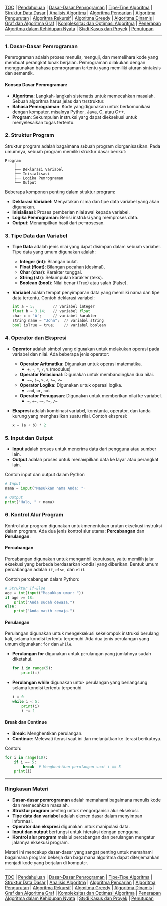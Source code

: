 [TOC](README.md) | [Pendahuluan](Pendahuluan.md) | [Dasar-Dasar Pemrograman](DasarPemrograman.md) | [Tipe-Tipe Algoritma](TipeAlgoritma.md) | [Struktur Data Dasar](StrukturDataDasar.md) | [Analisis Algoritma](AnalisisAlgoritma.md) | [Algoritma Pencarian](AlgoritmaPencarian.md) | [Algoritma Pengurutan](AlgoritmaPengurutan.md) | [Algoritma Rekursif](AlgoritmaRekursif.md) | [Algoritma Greedy](AlgoritmaGreedy.md) | [Algoritma Dinamis](AlgoritmaDinamis.md) | [Graf dan Algoritma Graf](AlgoritmaGraf.md) | [Kompleksitas dan Optimasi Algoritma](KompleksitasdanOptimasiAlgoritma.md) | [Penerapan Algoritma dalam Kehidupan Nyata](PenerapanAlgoritma.md) | [Studi Kasus dan Proyek](StudiKasus.md) | [Penutupan](Penutupan.md)

---

### **1. Dasar-Dasar Pemrograman**
Pemrograman adalah proses menulis, menguji, dan memelihara kode yang membuat perangkat lunak berjalan. Pemrograman dilakukan dengan menggunakan bahasa pemrograman tertentu yang memiliki aturan sintaksis dan semantik.

#### Konsep Dasar Pemrograman:
- **Algoritma**: Langkah-langkah sistematis untuk memecahkan masalah. Sebuah algoritma harus jelas dan terstruktur.
- **Bahasa Pemrograman**: Kode yang digunakan untuk berkomunikasi dengan komputer, misalnya Python, Java, C, atau C++.
- **Program**: Sekumpulan instruksi yang dapat dieksekusi untuk menyelesaikan tugas tertentu.

### **2. Struktur Program**
Struktur program adalah bagaimana sebuah program diorganisasikan. Pada umumnya, sebuah program memiliki struktur dasar berikut:

```text
Program
    |
    ├── Deklarasi Variabel
    ├── Inisialisasi
    ├── Logika Pemrograman
    └── Output
```

Beberapa komponen penting dalam struktur program:
- **Deklarasi Variabel**: Menyatakan nama dan tipe data variabel yang akan digunakan.
- **Inisialisasi**: Proses pemberian nilai awal kepada variabel.
- **Logika Pemrograman**: Berisi instruksi yang memproses data.
- **Output**: Menampilkan hasil dari pemrosesan.

### **3. Tipe Data dan Variabel**
- **Tipe Data** adalah jenis nilai yang dapat disimpan dalam sebuah variabel. Tipe data yang umum digunakan adalah:
  - **Integer (int)**: Bilangan bulat.
  - **Float (float)**: Bilangan pecahan (desimal).
  - **Char (char)**: Karakter tunggal.
  - **String (str)**: Sekumpulan karakter (teks).
  - **Boolean (bool)**: Nilai benar (True) atau salah (False).

- **Variabel** adalah tempat penyimpanan data yang memiliki nama dan tipe data tertentu. Contoh deklarasi variabel:
  ```python
  int a = 5;        // variabel integer
  float b = 3.14;   // variabel float
  char c = 'A';     // variabel karakter
  string name = "John";  // variabel string
  bool isTrue = true;    // variabel boolean
  ```

### **4. Operator dan Ekspresi**
- **Operator** adalah simbol yang digunakan untuk melakukan operasi pada variabel dan nilai. Ada beberapa jenis operator:
  - **Operator Aritmatika**: Digunakan untuk operasi matematika.
    - `+`, `-`, `*`, `/`, `%` (modulus)
  - **Operator Relasional**: Digunakan untuk membandingkan dua nilai.
    - `==`, `!=`, `>`, `<`, `>=`, `<=`
  - **Operator Logika**: Digunakan untuk operasi logika.
    - `and`, `or`, `not`
  - **Operator Penugasan**: Digunakan untuk memberikan nilai ke variabel.
    - `=`, `+=`, `-=`, `*=`, `/=`
  
- **Ekspresi** adalah kombinasi variabel, konstanta, operator, dan tanda kurung yang menghasilkan suatu nilai. Contoh ekspresi:
  ```python
  x = (a + b) * 2
  ```

### **5. Input dan Output**
- **Input** adalah proses untuk menerima data dari pengguna atau sumber lain.
- **Output** adalah proses untuk menampilkan data ke layar atau perangkat lain.

Contoh input dan output dalam Python:
```python
# Input
nama = input("Masukkan nama Anda: ")

# Output
print("Halo, " + nama)
```

### **6. Kontrol Alur Program**
Kontrol alur program digunakan untuk menentukan urutan eksekusi instruksi dalam program. Ada dua jenis kontrol alur utama: **Percabangan** dan **Perulangan**.

#### **Percabangan**
Percabangan digunakan untuk mengambil keputusan, yaitu memilih jalur eksekusi yang berbeda berdasarkan kondisi yang diberikan. Bentuk umum percabangan adalah `if`, `else`, dan `elif`.

Contoh percabangan dalam Python:
```python
# Struktur If-Else
age = int(input("Masukkan umur: "))
if age >= 18:
    print("Anda sudah dewasa.")
else:
    print("Anda masih remaja.")
```

#### **Perulangan**
Perulangan digunakan untuk mengeksekusi sekelompok instruksi berulang kali, selama kondisi tertentu terpenuhi. Ada dua jenis perulangan yang umum digunakan: `for` dan `while`.

- **Perulangan for** digunakan untuk perulangan yang jumlahnya sudah diketahui.
  ```python
  for i in range(5):
      print(i)
  ```

- **Perulangan while** digunakan untuk perulangan yang berlangsung selama kondisi tertentu terpenuhi.
  ```python
  i = 0
  while i < 5:
      print(i)
      i += 1
  ```

#### **Break dan Continue**
- **Break**: Menghentikan perulangan.
- **Continue**: Melewati iterasi saat ini dan melanjutkan ke iterasi berikutnya.

Contoh:
```python
for i in range(10):
    if i == 5:
        break  # Menghentikan perulangan saat i == 5
    print(i)
```

---

### **Ringkasan Materi**
- **Dasar-dasar pemrograman** adalah memahami bagaimana menulis kode dan memecahkan masalah.
- **Struktur program** penting untuk mengorganisir alur eksekusi.
- **Tipe data dan variabel** adalah elemen dasar dalam menyimpan informasi.
- **Operator dan ekspresi** digunakan untuk manipulasi data.
- **Input dan output** berfungsi untuk interaksi dengan pengguna.
- **Kontrol alur program** melalui percabangan dan perulangan mengatur jalannya eksekusi program.

Materi ini mencakup dasar-dasar yang sangat penting untuk memahami bagaimana program bekerja dan bagaimana algoritma dapat diterjemahkan menjadi kode yang berjalan di komputer.

---
[TOC](README.md) | [Pendahuluan](Pendahuluan.md) | [Dasar-Dasar Pemrograman](DasarPemrograman.md) | [Tipe-Tipe Algoritma](TipeAlgoritma.md) | [Struktur Data Dasar](StrukturDataDasar.md) | [Analisis Algoritma](AnalisisAlgoritma.md) | [Algoritma Pencarian](AlgoritmaPencarian.md) | [Algoritma Pengurutan](AlgoritmaPengurutan.md) | [Algoritma Rekursif](AlgoritmaRekursif.md) | [Algoritma Greedy](AlgoritmaGreedy.md) | [Algoritma Dinamis](AlgoritmaDinamis.md) | [Graf dan Algoritma Graf](AlgoritmaGraf.md) | [Kompleksitas dan Optimasi Algoritma](KompleksitasdanOptimasiAlgoritma.md) | [Penerapan Algoritma dalam Kehidupan Nyata](PenerapanAlgoritma.md) | [Studi Kasus dan Proyek](StudiKasus.md) | [Penutupan](Penutupan.md)

